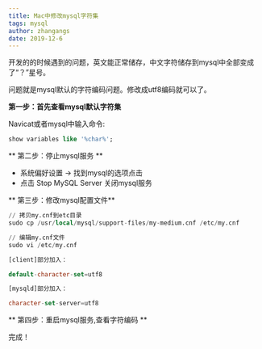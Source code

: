 ```yaml
---
title: Mac中修改mysql字符集
tags: mysql
author: zhangangs
date: 2019-12-6
---
```

开发的的时候遇到的问题，英文能正常储存，中文字符储存到mysql中全部变成了“？”星号。

问题就是mysql默认的字符编码问题。修改成utf8编码就可以了。

**第一步：首先查看mysql默认字符集**

Navicat或者mysql中输入命令:
``` sql
show variables like '%char%';
```

** 第二步：停止mysql服务 **

 - 系统偏好设置 -> 找到mysql的选项点击
 - 点击 Stop MySQL Server 关闭mysql服务

** 第三步：修改mysql配置文件**

``` sql
// 拷贝my.cnf到etc目录
sudo cp /usr/local/mysql/support-files/my-medium.cnf /etc/my.cnf

// 编辑my.cnf文件
sudo vi /etc/my.cnf

[client]部分加入：

default-character-set=utf8

[mysqld]部分加入：

character-set-server=utf8

```

** 第四步：重启mysql服务,查看字符编码 **

完成！
